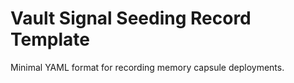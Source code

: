 # Vault Signal Seeding Record Template

Minimal YAML format for recording memory capsule deployments.